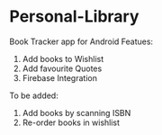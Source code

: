 # Personal-Library
Book Tracker app for Android
Featues:
1) Add books to Wishlist
2) Add favourite Quotes
3) Firebase Integration

To be added:
1) Add books by scanning ISBN
2) Re-order books in wishlist
